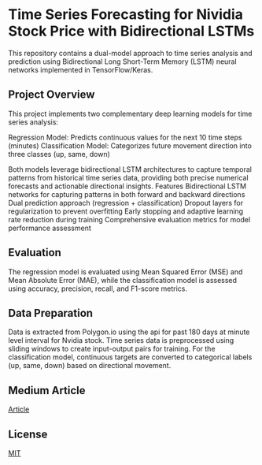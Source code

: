 # Time Series Forecasting for Nividia Stock Price with Bidirectional LSTMs
This repository contains a dual-model approach to time series analysis and prediction using Bidirectional Long Short-Term Memory (LSTM) neural networks implemented in TensorFlow/Keras.

## Project Overview
This project implements two complementary deep learning models for time series analysis:

Regression Model: Predicts continuous values for the next 10 time steps (minutes)
Classification Model: Categorizes future movement direction into three classes (up, same, down)

Both models leverage bidirectional LSTM architectures to capture temporal patterns from historical time series data, providing both precise numerical forecasts and actionable directional insights.
Features
Bidirectional LSTM networks for capturing patterns in both forward and backward directions
Dual prediction approach (regression + classification)
Dropout layers for regularization to prevent overfitting
Early stopping and adaptive learning rate reduction during training
Comprehensive evaluation metrics for model performance assessment

## Evaluation
The regression model is evaluated using Mean Squared Error (MSE) and Mean Absolute Error (MAE), while the classification model is assessed using accuracy, precision, recall, and F1-score metrics.

## Data Preparation
Data is extracted from Polygon.io using the api for past 180 days at minute level interval for Nvidia stock. Time series data is preprocessed using sliding windows to create input-output pairs for training. For the classification model, continuous targets are converted to categorical labels (up, same, down) based on directional movement.

## Medium Article
[Article](https://medium.com/@vishvesh.dumbre/boundaries-of-deep-learning-in-finance-my-journey-with-bidirectional-lstms-for-nvidia-stock-1bfdb7f1bb69)

## License
[MIT](https://choosealicense.com/licenses/mit/)
